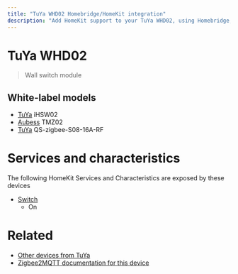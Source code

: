 ```yaml
---
title: "TuYa WHD02 Homebridge/HomeKit integration"
description: "Add HomeKit support to your TuYa WHD02, using Homebridge, Zigbee2MQTT and homebridge-z2m."
---
```

<!---
This file has been GENERATED using src/docgen/docgen.ts
DO NOT EDIT THIS FILE MANUALLY!
-->
# TuYa WHD02
> Wall switch module


## White-label models
* [TuYa](../index.md#tuya) iHSW02
* [Aubess](../index.md#aubess) TMZ02
* [TuYa](../index.md#tuya) QS-zigbee-S08-16A-RF

# Services and characteristics
The following HomeKit Services and Characteristics are exposed by
these devices

* [Switch](../../switch.md)
  * On


# Related
* [Other devices from TuYa](../index.md#tuya)
* [Zigbee2MQTT documentation for this device](https://www.zigbee2mqtt.io/devices/WHD02.html)